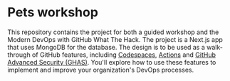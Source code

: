 # Pets workshop

This repository contains the project for both a guided workshop and the Modern DevOps with GitHub What The Hack. The project is a Next.js app that uses MongoDB for the database. The design is to be used as a walk-through of GitHub features, including [Codespaces](https://docs.github.com/en/codespaces/overview), [Actions](https://docs.github.com/en/actions/learn-github-actions) and [GitHub Advanced Security (GHAS)](https://docs.github.com/en/github/getting-started-with-github/about-github-advanced-security). You'll explore how to use these features to implement and improve your organization's DevOps processes.
